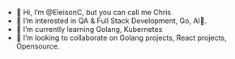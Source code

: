 - 👋 Hi, I’m @EleisonC, but you can call me Chris
- 👀 I’m interested in QA & Full Stack Development, Go, AI🤯.
- 🌱 I’m currently learning Golang, Kubernetes
- 💞️ I’m looking to collaborate on Golang projects, React projects, Opensource.
<!---
EleisonC/EleisonC is a ✨ special ✨ repository because its `README.md` (this file) appears on your GitHub profile.
You can click the Preview link to take a look at your changes.
--->
